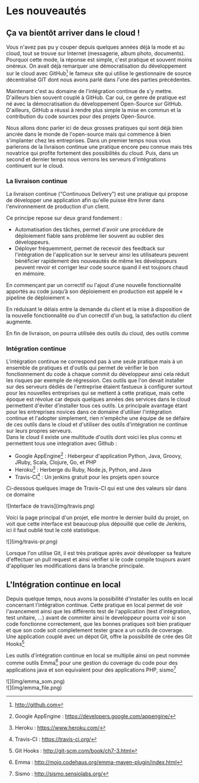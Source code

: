 
# Les nouveautés

## Ça va bientôt arriver dans le cloud !

Vous n'avez pas pu y couper depuis quelques années déjà la mode et au cloud, tout se trouve sur Internet (messagerie, album photo, documents). Pourquoi cette mode, la réponse est simple, c'est pratique et souvent moins onéreux. On avait déjà remarquer une démocratisation du développement sur le cloud avec GitHub[^github] le fameux site qui utilise le gestionnaire de source décentralisé GIT dont nous avons parlé dans l'une des parties précédentes.

Maintenant c'est au domaine de l'intégration continue de s'y mettre. D'ailleurs bien souvent couplé à GitHub. Car oui, ce genre de pratique est né avec la démocratisation du développement Open-Source sur GitHub. D'ailleurs, GitHub a réussi à rendre plus simple la mise en commun et la contribution du code sources pour des projets Open-Source.

Nous allons donc parler ici de deux grosses pratiques qui sont déjà bien ancrée dans le monde de l'open-source mais qui commence à bien s'implanter chez les entreprises. Dans un premier temps nous vous parlerons de la livraison continue une pratique encore peu connue mais très novatrice qui profite fortement des possibilités du cloud. Puis, dans un second et dernier temps nous verrons les serveurs d'intégrations continuent sur le cloud.

[^github]: http://github.com

### La livraison continue

La livraison continue ("Continuous Delivery”) est une pratique qui propose de développer une application afin qu'elle puisse être livrer dans l'environnement de production d'un client.

Ce principe repose sur deux grand fondement :

* Automatisation des tâches, permet d'avoir une procédure de déploiement fiable sans problème lier souvent au oublier des développeurs.
* Déployer fréquemment, permet de recevoir des feedback  sur l'intégration de l'application sur le serveur ainsi les utilisateurs peuvent bénéficier rapidement des nouveautés de même les développeurs peuvent revoir et corriger leur code source quand il est toujours chaud en mémoire.

En commençant par un correctif ou l'ajout d'une nouvelle fonctionnalité apportés au code jusqu’à son déploiement en production est appelé le « pipeline de déploiement ».

En réduisant le délais entre la demande du client et la mise à disposition de la nouvelle fonctionnalité ou d'un correctif d'un bug, la satisfaction du client augmente.

En fin de livraison, on pourra utilisée des outils du cloud, des outils comme 

### Intégration continue

L'intégration continue ne correspond pas à une seule pratique mais à un ensemble de pratiques et d'outils qui permet de vérifier le bon fonctionnement du code à chaque commit du développeur ainsi cela réduit les risques par exemple de régression. Ces outils que l'on devait installer sur des serveurs dédiés de l'entreprise étaient fastueux à configurer surtout pour les nouvelles entreprises qui se mettent à cette pratique, mais cette époque est révolue car depuis quelques années des services dans le cloud permettent d'éviter d'installer tous ces outils. Le principale avantage étant pour les entreprises novices dans ce domaine d'utiliser l'intégration continue et l'adopter simplement, rien n'empêche une équipe de se défaire de ces outils dans le cloud et d'utiliser des outils d'intégration ne continue sur leurs propres serveurs.  
Dans le cloud il existe une multitude d'outils dont voici les plus connu et permettent tous une integration avec Github :

* Google AppEngine[^google_appengine] : Hebergeur d'application Python, Java, Groovy, JRuby, Scala, Clojure, Go, et PHP
* Heroku[^heroku] : Herberge du Ruby, Node.js, Python, and Java
* Travis-CI[^travis-ci] : Un jenkins gratuit pour les projets open source

[^google_appengine]: Google AppEngine : https://developers.google.com/appengine/
[^heroku]: Heroku : https://www.heroku.com/
[^travis-ci]: Travis-CI : https://travis-ci.org/

Ci-dessous quelques image de Travis-CI qui est une des valeurs sûr dans ce domaine
<div>![Interface de travis](img/travis.png)</div>

Voici la page principal d'un projet, elle montre le dernier build du projet, on voit que cette interface est beaucoup plus dépouillé que celle de Jenkins, ici il faut oublié tout le coté statistique.
<div>![](img/travis-pr.png)</div>

Lorsque l'on utilise Git, il est très pratique après avoir développer sa feature d'effectuer un pull request et ainsi vérifier si le code compile toujours avant d'appliquer les modifications dans la branche principale.

## L'Intégration continue en local

Depuis quelque temps, nous avons la possibilité d'installer les outils en local concernant l'intégration continue. Cette pratique en local permet de voir l'avancement ainsi que les différents test de l'application (test d'intégration, test unitaire, ...) avant de commiter ainsi le developpeur pourra voir si son code fonctionne correctement, que les bonnes pratiques soit bien pratiquer et que son code soit completement tester grace a un outils de coverage. Une application couplé avec un dépot Git, offre la possibilité de crée des Git Hooks[^integrationContinueLocal] 

[^integrationContinueLocal]: Git Hooks : http://git-scm.com/book/ch7-3.html

Les outils d'intégration continue en local se multiplie ainsi on peut nommée comme outils Emma[^emma] pour une gestion du coverage du code pour des applications java et son equivalent pour des applications PHP, sismo[^sismo]

[^sismo]: Sismo : http://sismo.sensiolabs.org/
[^emma]: Emma : http://mojo.codehaus.org/emma-maven-plugin/index.html


<div>![](img/emma_som.png)</div>
<div>![](img/emma_file.png)</div>
